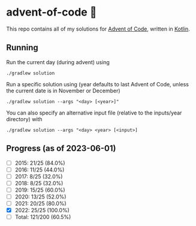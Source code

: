 # advent-of-code 🎄
This repo contains all of my solutions for [Advent of Code](https://adventofcode.com/), written in [Kotlin](https://kotlinlang.org).

## Running
Run the current day (during advent) using
```shell
./gradlew solution
```
Run a specific solution using (year defaults to last Advent of Code, unless the current date is in November or December)
```shell
./gradlew solution --args "<day> [<year>]"
```
You can also specify an alternative input file (relative to the inputs/year directory) with
```shell
./gradlew solution --args "<day> <year> [<input>]
```

## Progress (as of 2023-06-01)
- [ ] 2015: 21/25 (84.0%)
- [ ] 2016: 11/25 (44.0%)
- [ ] 2017: 8/25 (32.0%)
- [ ] 2018: 8/25 (32.0%)
- [ ] 2019: 15/25 (60.0%)
- [ ] 2020: 13/25 (52.0%)
- [ ] 2021: 20/25 (80.0%)
- [x] 2022: 25/25 (100.0%)
- [ ] Total: 121/200 (60.5%)